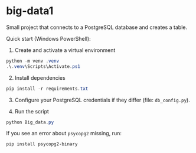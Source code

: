 # big-data1

Small project that connects to a PostgreSQL database and creates a table.

Quick start (Windows PowerShell):

1. Create and activate a virtual environment

```powershell
python -m venv .venv
.\.venv\Scripts\Activate.ps1
```

2. Install dependencies

```powershell
pip install -r requirements.txt
```

3. Configure your PostgreSQL credentials if they differ (file: `db_config.py`).

4. Run the script

```powershell
python Big_data.py
```

If you see an error about `psycopg2` missing, run:

```powershell
pip install psycopg2-binary
```
